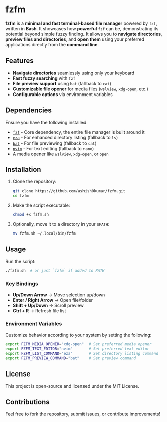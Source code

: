 # fzfm

**fzfm** is a **minimal and fast terminal-based file manager** powered by `fzf`, written in **Bash**.
It showcases how **powerful** `fzf` can be, demonstrating its potential beyond simple fuzzy finding. It allows you to **navigate directories**, **preview files and directories**, and **open them**
using your preferred applications directly from the **command line**.

## Features

- **Navigate directories** seamlessly using only your keyboard
- **Fast fuzzy searching** with `fzf`
- **File preview support** using `bat` (fallback to `cat`)
- **Customizable file opener** for media files (`wslview`, `xdg-open`, etc.)
- **Configurable options** via environment variables

## Dependencies

Ensure you have the following installed:

- [`fzf`](https://github.com/junegunn/fzf) - Core dependency, the entire file manager is built around it
- [`eza`](https://github.com/eza-community/eza) - For enhanced directory listing
  (fallback to `ls`)
- [`bat`](https://github.com/sharkdp/bat) - For file previewing (fallback to
  `cat`)
- [`nvim`](https://github.com/neovim/neovim) - For text editing (fallback to `nano`)
- A media opener like `wslview`, `xdg-open`, or `open`

## Installation

1. Clone the repository:
   ```bash
   git clone https://github.com/ashish0kumar/fzfm.git
   cd fzfm
   ```
2. Make the script executable:
   ```bash
   chmod +x fzfm.sh
   ```
3. Optionally, move it to a directory in your `$PATH`:
   ```bash
   mv fzfm.sh ~/.local/bin/fzfm
   ```

## Usage

Run the script:

```bash
./fzfm.sh  # or just `fzfm` if added to PATH
```

### Key Bindings

- **Up/Down Arrow** → Move selection up/down
- **Enter / Right Arrow** → Open file/folder
- **Shift + Up/Down** → Scroll preview
- **Ctrl + R** → Refresh file list

### Environment Variables

Customize behavior according to your system by setting the following:

```bash
export FZFM_MEDIA_OPENER="xdg-open"  # Set preferred media opener
export FZFM_TEXT_EDITOR="nvim"       # Set preferred text editor
export FZFM_LIST_COMMAND="eza"       # Set directory listing command
export FZFM_PREVIEW_COMMAND="bat"    # Set preview command
```

## License

This project is open-source and licensed under the MIT License.

## Contributions

Feel free to fork the repository, submit issues, or contribute improvements!